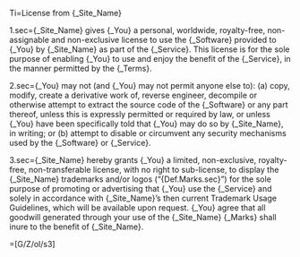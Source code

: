 
Ti=License from {_Site_Name}

1.sec={_Site_Name} gives {_You} a personal, worldwide, royalty-free, non-assignable and non-exclusive license to use the {_Software} provided to {_You} by {_Site_Name} as part of the {_Service}. This license is for the sole purpose of enabling {_You} to use and enjoy the benefit of the {_Service}, in the manner permitted by the {_Terms}.

2.sec={_You} may not (and {_You} may not permit anyone else to): (a) copy, modify, create a derivative work of, reverse engineer, decompile or otherwise attempt to extract the source code of the {_Software} or any part thereof, unless this is expressly permitted or required by law, or unless {_You} have been specifically told that {_You} may do so by {_Site_Name}, in writing; or (b) attempt to disable or circumvent any security mechanisms used by the {_Software} or {_Service}.

3.sec={_Site_Name} hereby grants {_You} a limited, non-exclusive, royalty-free, non-transferable license, with no right to sub-license, to display the {_Site_Name} trademarks and/or logos (“{Def.Marks.sec}”) for the sole purpose of promoting or advertising that {_You} use the {_Service} and solely in accordance with {_Site_Name}’s then current Trademark Usage Guidelines, which will be available upon request. {_You} agree that all goodwill generated through your use of the {_Site_Name} {_Marks} shall inure to the benefit of {_Site_Name}.

=[G/Z/ol/s3]
